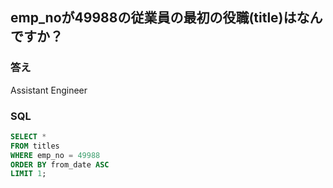 ## emp_noが49988の従業員の最初の役職(title)はなんですか？

### 答え
Assistant Engineer

### SQL
```sql
SELECT * 
FROM titles 
WHERE emp_no = 49988 
ORDER BY from_date ASC 
LIMIT 1;
```
